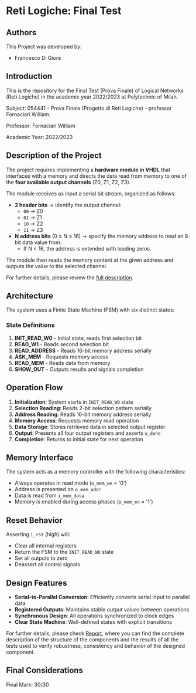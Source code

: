 # Reti Logiche: Final Test

## Authors
This Project was developed by:
- Francesco Di Giore

## Introduction
This is the repository for the Final Test (Prova Finale) of Logical Networks (Reti Logiche) in the academic year 2022/2023 at Polytechnic of Milan.

Subject: 054441 - Prova Finale (Progetto di Reti Logiche) - professor Fornaciari William.

Professor: Fornaciari William

Academic Year: 2022/2023

## Description of the Project
The project requires implementing a **hardware module in VHDL** that interfaces with a memory and directs the data read from memory to one of the **four available output channels** (Z0, Z1, Z2, Z3).  

The module receives as input a serial bit stream, organized as follows:
- **2 header bits** → identify the output channel:  
  - `00` → Z0  
  - `01` → Z1  
  - `10` → Z2  
  - `11` → Z3  
- **N address bits** (0 ≤ N ≤ 16) → specify the memory address to read an 8-bit data value from.  
  - If N < 16, the address is extended with leading zeros.  

The module then reads the memory content at the given address and outputs the value to the selected channel.

For further details, please review the [full description](Requirements/Specifica_progetto_di_reti_logiche_AA_2022-2023.pdf).

## Architecture
The system uses a Finite State Machine (FSM) with six distinct states:

### State Definitions
1. **INIT_READ_W0** - Initial state, reads first selection bit
2. **READ_W1** - Reads second selection bit
3. **READ_ADDRESS** - Reads 16-bit memory address serially
4. **ASK_MEM** - Requests memory access
5. **READ_MEM** - Reads data from memory
6. **SHOW_OUT** - Outputs results and signals completion

## Operation Flow
1. **Initialization**: System starts in `INIT_READ_W0` state
2. **Selection Reading**: Reads 2-bit selection pattern serially
3. **Address Reading**: Reads 16-bit memory address serially
4. **Memory Access**: Requests memory read operation
5. **Data Storage**: Stores retrieved data in selected output register
6. **Output**: Presents all four output registers and asserts `o_done`
7. **Completion**: Returns to initial state for next operation

## Memory Interface
The system acts as a memory controller with the following characteristics:
- Always operates in read mode (`o_mem_we` = '0')
- Address is presented on `o_mem_addr`
- Data is read from `i_mem_data`
- Memory is enabled during access phases (`o_mem_en` = '1')

## Reset Behavior
Asserting `i_rst` (high) will:
- Clear all internal registers
- Return the FSM to the `INIT_READ_W0` state
- Set all outputs to zero
- Deassert all control signals

## Design Features
- **Serial-to-Parallel Conversion**: Efficiently converts serial input to parallel data
- **Registered Outputs**: Maintains stable output values between operations
- **Synchronous Design**: All operations synchronized to clock edges
- **Clear State Machine**: Well-defined states with explicit transitions

For further details, please check [Report](Report.pdf), where you can find the complete description of the structure of the components and the results of all the tests used to verify robustness, consistency and behavior of the designed component.

## Final Considerations
Final Mark: 30/30

